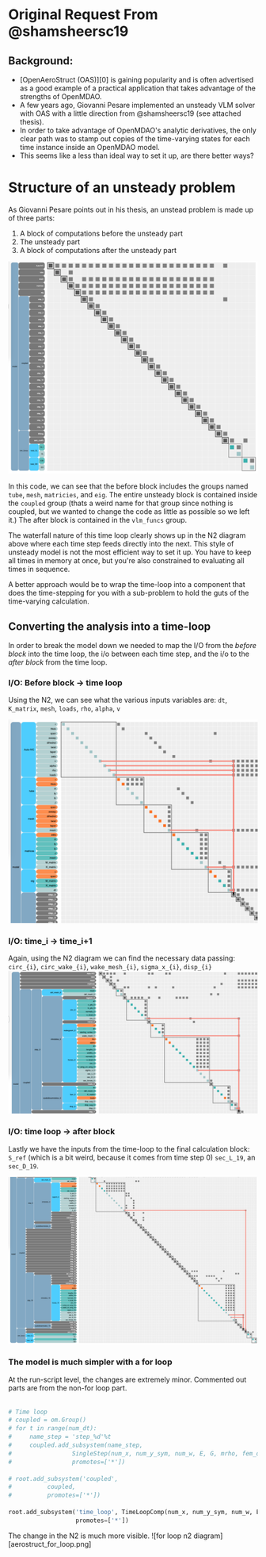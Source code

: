 # Original Request From @shamsheersc19

## Background:
* [OpenAeroStruct (OAS)][0] is gaining popularity and is often advertised as a good example of a practical application that takes advantage of the strengths of OpenMDAO.
* A few years ago, Giovanni Pesare implemented an unsteady VLM solver with OAS with a little direction from @shamsheersc19 (see attached thesis).
* In order to take advantage of OpenMDAO's analytic derivatives, the only clear path was to stamp out copies 
of the time-varying states for each time instance inside an OpenMDAO model. 
* This seems like a less than ideal way to set it up, are there better ways? 

# Structure of an unsteady problem

As Giovanni Pesare points out in his thesis, an unstead problem is made up of three parts: 

1) A block of computations before the unsteady part
2) The unsteady part
3) A block of computations after the unsteady part

![n2 diagram of the unsteady vlm](aerostruct.png)

In this code, we can see that the before block includes the groups named `tube`, `mesh`, `matricies`, and `eig`. 
The entire unsteady block is contained inside the `coupled` group (thats a weird name for that group since nothing is coupled, but we wanted to change the code as little as possible so we left it.)
The after block is contained in the `vlm_funcs` group. 

The waterfall nature of this time loop clearly shows up in the N2 diagram above where each time step feeds directly into the next. 
This style of unsteady model is not the most efficient way to set it up. 
You have to keep all times in memory at once, but you're also constrained to evaluating all times in sequence. 

A better approach would be to wrap the time-loop into a component that does the time-stepping for you with a sub-problem to hold the guts of the time-varying calculation. 

## Converting the analysis into a time-loop

In order to break the model down we needed to map the I/O from the *before block* into the time loop, 
the i/o between each time step, and the i/o to the *after block* from the time loop. 

### I/O: Before block -> time loop  
Using the N2, we can see what the various inputs variables are: `dt`, `K_matrix`, `mesh`, `loads`, `rho`, `alpha`, `v`

![n2 diagram inputs to the time-loop](aerostruct_inputs.png)

### I/O: time_i -> time_i+1

Again, using the N2 diagram we can find the necessary data passing: `circ_{i}`, `circ_wake_{i}`, `wake_mesh_{i}`, `sigma_x_{i}`, `disp_{i}`
![variables passed between time-steps](aero_time_vars.png)

### I/O: time loop -> after block

Lastly we have the inputs from the time-loop to the final calculation block: 
`S_ref` (which is a bit weird, because it comes from time step 0)
`sec_L_19`, an `sec_D_19`. 

![variables passed from time-loop to final calculations](post_block_inputs.png)


### The model is much simpler with a for loop

At the run-script level, the changes are extremely minor. 
Commented out parts are from the non-for loop part.  

```python 

# Time loop
# coupled = om.Group()
# for t in range(num_dt):
#     name_step = 'step_%d'%t
#     coupled.add_subsystem(name_step,
#                 SingleStep(num_x, num_y_sym, num_w, E, G, mrho, fem_origin, SBEIG, t),
#                 promotes=['*'])

# root.add_subsystem('coupled',
#          coupled,
#          promotes=['*'])

root.add_subsystem('time_loop', TimeLoopComp(num_x, num_y_sym, num_w, E, G, mrho, fem_origin, SBEIG, num_dt), 
                   promotes=['*'])
```
The change in the N2 is much more visible. 
![for loop n2 diagram][aerostruct_for_loop.png]

